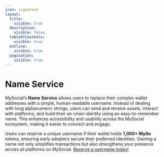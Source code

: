 ```yaml
---
icon: signature
layout:
  title:
    visible: true
  description:
    visible: false
  tableOfContents:
    visible: true
  outline:
    visible: true
  pagination:
    visible: true
---
```


# Name Service

MySocial’s **Name Service** allows users to replace their complex wallet addresses with a simple, human-readable username. Instead of dealing with long alphanumeric strings, users can send and receive assets, interact with platforms, and build their on-chain identity using an easy-to-remember name. This enhances accessibility and usability across the MySocial ecosystem, making it easier to connect and engage.

Users can reserve a unique username if their wallet holds **1,000+ MySo** tokens, ensuring early adopters secure their preferred identities. Owning a name not only simplifies transactions but also strengthens your presence across all platforms on MySocial. [Reserve a username today!](https://www.mysocial.network/name-service)